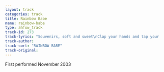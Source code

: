 ```yaml
---
layout: track
categories: track
title: Rainbow Babe
name: rainbow-babe
type: ahfow_track
track-id: 273
track-lyrics: "Souvenirs, soft and sweet\nClap your hands and tap your feet\nRing your bells and paint your toes\nRainbow babe\n \nAquavit, in plastic cups\nFeathered drums and lipstick butts\nRIng your bells and paint your toes\nRainbow babe\n \nMidnight fell, at 12 o'clock\nAnd your lips, said ticker tock\nTwo and two, makes twenty two\nRainbow babe"
track-author: 
track-sort: "RAINBOW BABE"
track-original: 
---
```

First performed November 2003